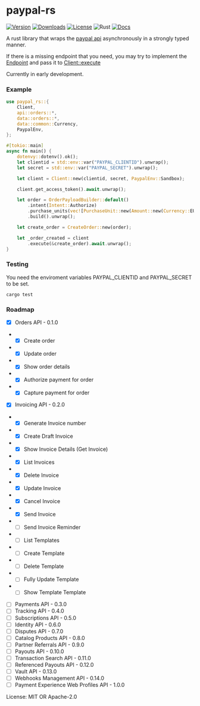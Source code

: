 # paypal-rs


[![Version](https://img.shields.io/crates/v/paypal-rs)](https://crates.io/crates/paypal-rs)
[![Downloads](https://img.shields.io/crates/d/paypal-rs)](https://crates.io/crates/paypal-rs)
[![License](https://img.shields.io/crates/l/paypal-rs)](https://crates.io/crates/paypal-rs)
![Rust](https://github.com/edg-l/paypal-rs/workflows/Rust/badge.svg)
[![Docs](https://docs.rs/paypal-rs/badge.svg)](https://docs.rs/paypal-rs)

A rust library that wraps the [paypal api](https://developer.paypal.com/docs/api) asynchronously in a strongly typed manner.

If there is a missing endpoint that you need, you may try to implement the [Endpoint](endpoint::Endpoint) and pass it to [Client::execute](client::Client::execute)

Currently in early development.

### Example

```rust
use paypal_rs::{
    Client,
    api::orders::*,
    data::orders::*,
    data::common::Currency,
    PaypalEnv,
};

#[tokio::main]
async fn main() {
    dotenvy::dotenv().ok();
    let clientid = std::env::var("PAYPAL_CLIENTID").unwrap();
    let secret = std::env::var("PAYPAL_SECRET").unwrap();

    let client = Client::new(clientid, secret, PaypalEnv::Sandbox);

    client.get_access_token().await.unwrap();

    let order = OrderPayloadBuilder::default()
        .intent(Intent::Authorize)
        .purchase_units(vec![PurchaseUnit::new(Amount::new(Currency::EUR, "10.0"))])
        .build().unwrap();

    let create_order = CreateOrder::new(order);

    let _order_created = client
        .execute(&create_order).await.unwrap();
}
```

### Testing
You need the enviroment variables PAYPAL_CLIENTID and PAYPAL_SECRET to be set.

`cargo test`

### Roadmap

- [x] Orders API - 0.1.0
- - [x] Create order
- - [x] Update order
- - [x] Show order details
- - [x] Authorize payment for order
- - [x] Capture payment for order
- [x] Invoicing API - 0.2.0
- - [x] Generate Invoice number
- - [x] Create Draft Invoice
- - [x] Show Invoice Details (Get Invoice)
- - [x] List Invoices
- - [x] Delete Invoice
- - [x] Update Invoice
- - [x] Cancel Invoice
- - [x] Send Invoice
- - [ ] Send Invoice Reminder
- - [ ] List Templates
- - [ ] Create Template
- - [ ] Delete Template
- - [ ] Fully Update Template
- - [ ] Show Template Template
- [ ] Payments API - 0.3.0
- [ ] Tracking API - 0.4.0
- [ ] Subscriptions API - 0.5.0
- [ ] Identity API - 0.6.0
- [ ] Disputes API - 0.7.0
- [ ] Catalog Products API - 0.8.0
- [ ] Partner Referrals API - 0.9.0
- [ ] Payouts API - 0.10.0
- [ ] Transaction Search API - 0.11.0
- [ ] Referenced Payouts API - 0.12.0
- [ ] Vault API - 0.13.0
- [ ] Webhooks Management API - 0.14.0
- [ ] Payment Experience Web Profiles API - 1.0.0

License: MIT OR Apache-2.0
